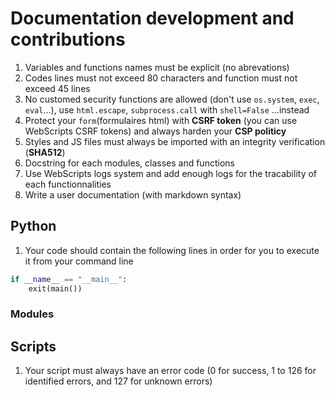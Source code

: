 # Documentation development and contributions

1. Variables and functions names must be explicit (no abrevations)
2. Codes lines must not exceed 80 characters and function must not exceed 45 lines
3. No customed security functions are allowed (don't use `os.system`, `exec`, `eval`...), use `html.escape`, `subprocess.call` with `shell=False` ...instead
4. Protect your `form`(formulaires html) with **CSRF token** (you can use WebScripts CSRF tokens) and always harden your **CSP politicy**
5. Styles and JS files must always be imported with an integrity verification (**SHA512**)
6. Docstring for each modules, classes and functions
7. Use WebScripts logs system and add enough logs for the tracability of each functionnalities
8. Write a user documentation (with markdown syntax)

## Python 

1. Your code should contain the following lines in order for you to execute it from your command line

```python 
if __name__ == "__main__":
    exit(main())
```

### Modules


## Scripts

1. Your script must always have an error code (0 for success, 1 to 126 for identified errors, and 127 for unknown errors)
